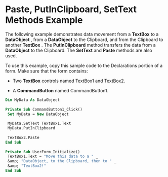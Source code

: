 
# Paste, PutInClipboard, SetText Methods Example

The following example demonstrates data movement from a  **TextBox** to a **DataObject** , from a **DataObject** to the Clipboard, and from the Clipboard to another **TextBox** . The **PutInClipboard** method transfers the data from a **DataObject** to the Clipboard. The **SetText** and **Paste** methods are also used.

To use this example, copy this sample code to the Declarations portion of a form. Make sure that the form contains:




- Two  **TextBox** controls named TextBox1 and TextBox2.
    
- A  **CommandButton** named CommandButton1.
    




```vb
Dim MyData As DataObject 
 
Private Sub CommandButton1_Click() 
 Set MyData = New DataObject 
 
 MyData.SetText TextBox1.Text 
 MyData.PutInClipboard 
 
 TextBox2.Paste 
End Sub 
 
Private Sub UserForm_Initialize() 
 TextBox1.Text = "Move this data to a " _ 
 &amp; "DataObject, to the Clipboard, then to " _ 
 &amp; "TextBox2!" 
End Sub
```

